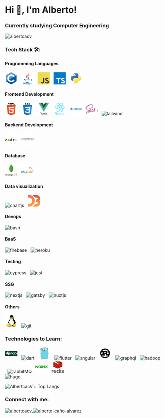<h1 align="left">Hi 👋, I'm Alberto!</h1>
<h3 align="left">Currently studying Computer Engineering</h3>

<p align="left"> 
 <img src="https://komarev.com/ghpvc/?username=albertcacv&label=Profile%20views&color=0e75b6&style=flat" alt="albertcacv" />
</p>

<h3>Tech Stack 🛠:</h3>

<h4>Programming Languages</h4>

<img src="https://raw.githubusercontent.com/devicons/devicon/master/icons/c/c-original.svg" alt="c" width="40" height="40"/> &nbsp; 
<img src="https://raw.githubusercontent.com/devicons/devicon/master/icons/java/java-original.svg" alt="java" width="40" height="40"/> &nbsp; 
<img src="https://raw.githubusercontent.com/devicons/devicon/master/icons/javascript/javascript-original.svg" alt="javascript" width="40" height="40"/> &nbsp; 
<img src="https://raw.githubusercontent.com/devicons/devicon/master/icons/typescript/typescript-original.svg" alt="typescript" width="40" height="40"/> &nbsp; 
<img src="https://raw.githubusercontent.com/devicons/devicon/master/icons/python/python-original.svg" alt="python" width="40" height="40"/>

<h4>Frontend Development</h4>

<img src="https://raw.githubusercontent.com/devicons/devicon/master/icons/html5/html5-original-wordmark.svg" alt="html5" width="40" height="40"/> &nbsp; 
<img src="https://raw.githubusercontent.com/devicons/devicon/master/icons/css3/css3-original-wordmark.svg" alt="css3" width="40" height="40"/> &nbsp; 
<img src="https://raw.githubusercontent.com/devicons/devicon/master/icons/vuejs/vuejs-original-wordmark.svg" alt="vuejs" width="40" height="40"/> &nbsp; 
<img src="https://raw.githubusercontent.com/devicons/devicon/master/icons/react/react-original-wordmark.svg" alt="react" width="40" height="40"/> &nbsp; 
<img src="https://raw.githubusercontent.com/devicons/devicon/d00d0969292a6569d45b06d3f350f463a0107b0d/icons/webpack/webpack-original-wordmark.svg" alt="webpack" width="40" height="40"/> &nbsp;
<img src="https://raw.githubusercontent.com/devicons/devicon/master/icons/sass/sass-original.svg" alt="sass" width="40" height="40"/> &nbsp;
<img src="https://www.vectorlogo.zone/logos/tailwindcss/tailwindcss-icon.svg" alt="tailwind" width="40" height="40"/> &nbsp;

<h4>Backend Development</h4>

<img src="https://raw.githubusercontent.com/devicons/devicon/master/icons/nodejs/nodejs-original-wordmark.svg" alt="nodejs" width="40" height="40"/> &nbsp;
<img src="https://raw.githubusercontent.com/devicons/devicon/master/icons/express/express-original-wordmark.svg" alt="express" width="40" height="40"/> &nbsp;

<h4>Database</h4> 

<img src="https://raw.githubusercontent.com/devicons/devicon/master/icons/mongodb/mongodb-original-wordmark.svg" alt="mongodb" width="40" height="40"/> &nbsp;
<img src="https://raw.githubusercontent.com/devicons/devicon/master/icons/mysql/mysql-original-wordmark.svg" alt="mysql" width="40" height="40"/> &nbsp;&nbsp;&nbsp;

<h4>Data visualization</h4>

<img src="https://www.chartjs.org/media/logo-title.svg" alt="chartjs" width="40" height="40"/> &nbsp; 
<img src="https://raw.githubusercontent.com/devicons/devicon/master/icons/d3js/d3js-original.svg" alt="d3js" width="40" height="40"/>

<h4>Devops</h4> 

<img src="https://www.vectorlogo.zone/logos/gnu_bash/gnu_bash-icon.svg" alt="bash" width="40" height="40"/>

<h4>BaaS</h4> 

<img src="https://www.vectorlogo.zone/logos/firebase/firebase-icon.svg" alt="firebase" width="40" height="40"/> &nbsp; 
<img src="https://www.vectorlogo.zone/logos/heroku/heroku-icon.svg" alt="heroku" width="40" height="40"/> 

<h4>Testing</h4> 

<img src="https://raw.githubusercontent.com/simple-icons/simple-icons/6e46ec1fc23b60c8fd0d2f2ff46db82e16dbd75f/icons/cypress.svg" alt="cypress" width="40" height="40"/> &nbsp; <img src="https://www.vectorlogo.zone/logos/jestjsio/jestjsio-icon.svg" alt="jest" width="40" height="40"/> 

<h4>SSG</h4>
 
<img src="https://cdn.worldvectorlogo.com/logos/nextjs-3.svg" alt="nextjs" width="40" height="40"/> &nbsp; 
<img src="https://www.vectorlogo.zone/logos/gatsbyjs/gatsbyjs-icon.svg" alt="gatsby" width="40" height="40"/> &nbsp; 
<img src="https://www.vectorlogo.zone/logos/nuxtjs/nuxtjs-icon.svg" alt="nuxtjs" width="40" height="40"/> 

 <h4>Others</h4>

<img src="https://raw.githubusercontent.com/devicons/devicon/master/icons/linux/linux-original.svg" alt="linux" width="40" height="40"/> &nbsp; 
<img src="https://www.vectorlogo.zone/logos/git-scm/git-scm-icon.svg" alt="git" width="40" height="40"/> 

<h3>Technologies to Learn:</h3>

<img src="https://raw.githubusercontent.com/devicons/devicon/master/icons/django/django-original.svg" alt="django" width="40" height="40"/> &nbsp; 
<img src="https://www.vectorlogo.zone/logos/dartlang/dartlang-icon.svg" alt="dart" width="40" height="40"/> &nbsp; 
<img src="https://raw.githubusercontent.com/devicons/devicon/master/icons/go/go-original.svg" alt="go" width="40" height="40"/> &nbsp; 
<img src="https://www.vectorlogo.zone/logos/flutterio/flutterio-icon.svg" alt="flutter" width="40" height="40"/> &nbsp; 
<img src="https://angular.io/assets/images/logos/angular/angular.svg" alt="angular" width="40" height="40"/> &nbsp; 
<img src="https://raw.githubusercontent.com/devicons/devicon/master/icons/rust/rust-plain.svg" alt="rust" width="40" height="40"/> &nbsp; 
<img src="https://www.vectorlogo.zone/logos/graphql/graphql-icon.svg" alt="graphql" width="40" height="40"/> &nbsp; 
<img src="https://www.vectorlogo.zone/logos/apache_hadoop/apache_hadoop-icon.svg" alt="hadoop" width="40" height="40"/> &nbsp;
<img src="https://www.vectorlogo.zone/logos/rabbitmq/rabbitmq-icon.svg" alt="rabbitMQ" width="40" height="40"/> &nbsp; 
<img src="https://raw.githubusercontent.com/devicons/devicon/master/icons/nginx/nginx-original.svg" alt="nginx" width="40" height="40"/> &nbsp; 
<img src="https://raw.githubusercontent.com/devicons/devicon/master/icons/redis/redis-original-wordmark.svg" alt="redis" width="40" height="40"/> &nbsp;  
<img src="https://api.iconify.design/logos-hugo.svg" alt="hugo" width="40" height="40"/> &nbsp;

<p align="left">
 <img src="https://github-readme-stats.vercel.app/api/top-langs/?username=AlbertcacV&langs_count=100&theme=tokyonight&layout=compact" alt="AlbertcacV :: Top Langs" />
</p>

<h3 align="left">Connect with me:</h3>
<p align="left">
 <a href="https://twitter.com/albertcacv" target="blank">
  <img align="center" src="https://raw.githubusercontent.com/rahuldkjain/github-profile-readme-generator/master/src/images/icons/Social/twitter.svg" alt="albertcacv" height="30" width="40" />
 </a>
<a href="https://linkedin.com/in/alberto-caño-álvarez" target="blank">
 <img align="center" src="https://raw.githubusercontent.com/rahuldkjain/github-profile-readme-generator/master/src/images/icons/Social/linked-in-alt.svg" alt="alberto-caño-álvarez" height="30" width="40" />
 </a>
</p>



